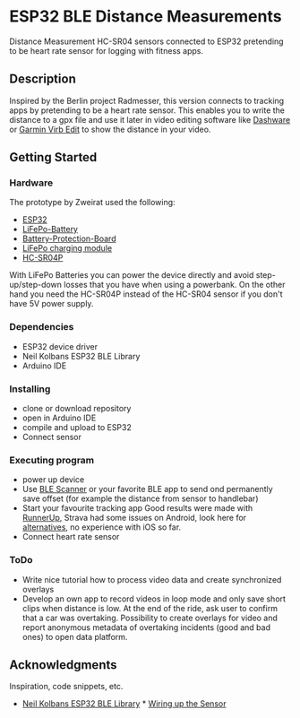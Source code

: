 # ESP32 BLE Distance Measurements

Distance Measurement HC-SR04 sensors connected to ESP32 pretending to be heart rate sensor for logging with fitness apps.

## Description

Inspired by the Berlin project Radmesser, this version connects to tracking apps by pretending to be a heart rate sensor. This enables you to write the distance to a gpx file and use it later in video editing software like [Dashware](http://www.dashware.net/) or [Garmin Virb Edit](https://buy.garmin.com/de-DE/DE/p/573412) to show the distance in your video.

## Getting Started

### Hardware

The prototype by Zweirat used the following:
* [ESP32](https://www.az-delivery.de/products/esp32-developmentboard)
* [LiFePo-Battery](https://www.akkuteile.de/lifepo-akkus/18650/a123-apr18650m-a1-1100mah-3-2v-3-3v-lifepo4-akku/a-1006861/)
* [Battery-Protection-Board](https://www.ebay.de/itm/202033076322)
* [LiFePo charging module](https://www.ebay.de/itm/MicroUSB-TP5000-3-6v-1A-Charger-Module-3-2v-LiFePO4-Lithium-Battery-Charging-/122164745507)
* [HC-SR04P](https://www.ebay.de/itm/183610614563)

With LiFePo Batteries you can power the device directly and avoid step-up/step-down losses that you have when using a powerbank. On the other hand you need the HC-SR04P instead of the HC-SR04 sensor if you don't have 5V power supply.

### Dependencies

* ESP32 device driver
* Neil Kolbans ESP32 BLE Library
* Arduino IDE

### Installing

* clone or download repository
* open in Arduino IDE
* compile and upload to ESP32
* Connect sensor

### Executing program
* power up device
* Use [BLE Scanner](https://play.google.com/store/apps/details?id=com.macdom.ble.blescanner) or your favorite BLE app to send ond permanently save offset (for example the distance from sensor to handlebar)
* Start your favourite tracking app
Good results were made with [RunnerUp](https://play.google.com/store/apps/details?id=org.runnerup&hl=de), Strava had some issues on Android, look here for [alternatives](https://play.google.com/store/apps/details?id=org.runnerup&hl=de), no experience with iOS so far. 
* Connect heart rate sensor

### ToDo
* Write nice tutorial how to process video data and create synchronized overlays
* Develop an own app to record videos in loop mode and only save short clips when distance is low. At the end of the ride, ask user to confirm that a car was overtaking. Possibility to create overlays for video and report anonymous metadata of overtaking incidents (good and bad ones) to open data platform.

## Acknowledgments

Inspiration, code snippets, etc.
* [Neil Kolbans ESP32 BLE Library](https://github.com/nkolban/ESP32_BLE_Arduino)
* [Wiring up the Sensor](https://www.smarthomeng.de/entfernungsmessung-auf-basis-eines-esp32-und-smarthomeng)
